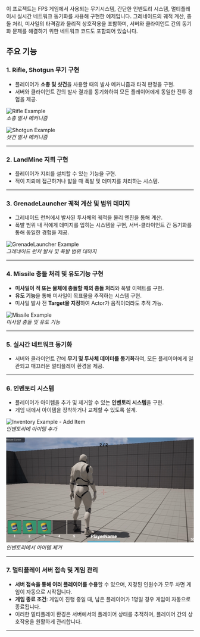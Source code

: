 이 프로젝트는 FPS 게임에서 사용되는 무기시스템, 간단한 인벤토리 시스템, 멀티플레이시 실시간 네트워크 동기화를 사용해 구현한 예제입니다. 그레네이드의 궤적 계산, 충돌 처리, 미사일의 타격감과 물리적 상호작용을 포함하며, 서버와 클라이언트 간의 동기화 문제를 해결하기 위한 네트워크 코드도 포함되어 있습니다.

## 주요 기능

### 1. Rifle, Shotgun 무기 구현
- 플레이어가 **소총 및 샷건**을 사용할 때의 발사 메커니즘과 타격 판정을 구현.
- 서버와 클라이언트 간의 발사 결과를 동기화하여 모든 플레이어에게 동일한 전투 경험을 제공.

![Rifle Example](./Giffile/Rifle.gif)  
*소총 발사 메커니즘*

![Shotgun Example](./Giffile/Shotgun.gif)  
*샷건 발사 메커니즘*

---

### 2. LandMine 지뢰 구현
- 플레이어가 지뢰를 설치할 수 있는 기능을 구현.
- 적이 지뢰에 접근하거나 밟을 때 폭발 및 데미지를 처리하는 시스템.

---

### 3. GrenadeLauncher 궤적 계산 및 범위 데미지
- 그레네이드 런처에서 발사된 투사체의 궤적을 물리 엔진을 통해 계산.
- 폭발 범위 내 적에게 데미지를 입히는 시스템을 구현, 서버-클라이언트 간 동기화를 통해 동일한 경험을 제공.

![GrenadeLauncher Example](./Giffile/GrenadeLauncher.gif)  
*그레네이드 런처 발사 및 폭발 범위 데미지*

---

### 4. Missile 충돌 처리 및 유도기능 구현
- **미사일이 적 또는 물체에 충돌할 때의 충돌 처리**와 폭발 이펙트를 구현.
- **유도 기능**을 통해 미사일이 목표물을 추적하는 시스템 구현.
- 미사일 발사 전 **Target을 지정**하여 Actor가 움직이더라도 추적 가능.

![Missile Example](./Giffile/Missile.gif)  
*미사일 충돌 및 유도 기능*

---

### 5. 실시간 네트워크 동기화
- 서버와 클라이언트 간에 **무기 및 투사체 데이터를 동기화**하여, 모든 플레이어에게 일관되고 매끄러운 멀티플레이 환경을 제공.

---

### 6. 인벤토리 시스템
- 플레이어가 아이템을 추가 및 제거할 수 있는 **인벤토리 시스템**을 구현.
- 게임 내에서 아이템을 장착하거나 교체할 수 있도록 설계.

![Inventory Example - Add Item](./Giffile/Inventoryin.gif)  
*인벤토리에 아이템 추가*

![Inventory Example - Remove Item](./Giffile/Inventoryout.gif)  
*인벤토리에서 아이템 제거*

---

### 7. 멀티플레이 서버 접속 및 게임 관리
- **서버 접속을 통해 여러 플레이어를 수용**할 수 있으며, 지정된 인원수가 모두 차면 게임이 자동으로 시작됩니다.
- **게임 종료 조건**: 게임이 진행 중일 때, 남은 플레이어가 1명일 경우 게임이 자동으로 종료됩니다.
- 이러한 멀티플레이 환경은 서버에서의 플레이어 상태를 추적하며, 플레이어 간의 상호작용을 원활하게 관리합니다.

---
